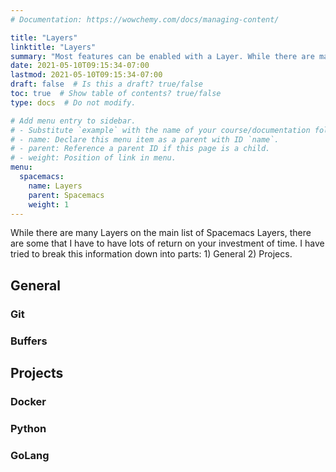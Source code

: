```yaml
---
# Documentation: https://wowchemy.com/docs/managing-content/

title: "Layers"
linktitle: "Layers"
summary: "Most features can be enabled with a Layer. While there are many, here are some that I think are a helpful based on types of projects."
date: 2021-05-10T09:15:34-07:00
lastmod: 2021-05-10T09:15:34-07:00
draft: false  # Is this a draft? true/false
toc: true  # Show table of contents? true/false
type: docs  # Do not modify.

# Add menu entry to sidebar.
# - Substitute `example` with the name of your course/documentation folder.
# - name: Declare this menu item as a parent with ID `name`.
# - parent: Reference a parent ID if this page is a child.
# - weight: Position of link in menu.
menu:
  spacemacs:
    name: Layers
    parent: Spacemacs
    weight: 1
---
```


While there are many Layers on the main list of Spacemacs Layers, there are some that I have to have lots of return on your investment of time. I have tried
to break this information down into parts: 1) General 2) Projecs.

## General

### Git

### Buffers

## Projects

### Docker

### Python

### GoLang
